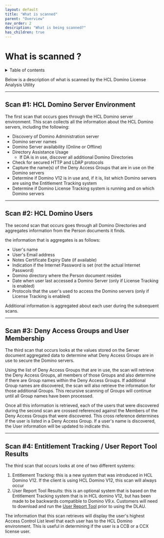 ```yaml
---
layout: default
title: "What is scanned"
parent: "Overview"
nav_order: 2
description: "What is being scanned?"
has_children: true
---
```


# What is scanned ?

<details close markdown="block">
  <summary>
    Table of contents
  </summary>
  {: .text-delta }
1. TOC
{:toc}
</details>

Below is a description of what is scanned by the HCL Domino License Analysis Utility

___
## Scan #1: HCL Domino Server Environment

The first scan that occurs goes through the HCL Domino server environment. This scan collects all the information about the HCL Domino servers, including the following:

- Discovery of Domino Administration server
- Domino server names
- Domino Server availability (Online or Offline)
- Directory Assistance Usage
  - If DA is in use, discover all additional Domino Directories
- Check for secured HTTP and LDAP protocols
- Capture the name(s) of the Deny Access Groups that are in use on the Domino servers
- Determine if Domino V12 is in use and, if it is, list which Domino servers are using the Entitlement Tracking system
- Determine if Domino License Tracking system is running and on which Domino servers

___
## Scan #2: HCL Domino Users

The second scan that occurs goes through all Domino Directories and aggregates information from the Person documents it finds.

the information that is aggregates is as follows:

- User's name
- User's Email address
- Notes Certificate Expiry Date (if available)
- Indication if the Internet Password is set (not the actual Internet Password)
- Domino directory where the Person document resides
- Date when user last accessed a Domino Server (only if License Tracking is enabled)
- Protocols that the user's used to access the Domino servers (only if License Tracking is enabled)

Additional information is aggregated about each user during the subsequent scans.

___
## Scan #3: Deny Access Groups and User Membership

The third scan that occurs looks at the values stored on the Server document aggregated data to determine what Deny Access Groups are in use to secure the Domino servers. 

Using the list of Deny Access Groups that are in use, the scan will retrieve the Deny Access Groups, all members of those Groups and also determine if there are Group names within the Deny Access Groups. If additional Group names are discovered, the scan will also retrieve the information for those additional Groups. This recursive scanning of Groups will continue until all Group names have been processed.

Once all this information is retrieved, each of the users that were discovered during the second scan are crossed referenced against the Members of the Deny Access Groups that were discovered. This cross reference determines if the user is listed in a Deny Access Group. If a user's name is discovered, the User information will be updated to indicate this.

___
## Scan #4: Entitlement Tracking / User Report Tool Results

The third scan that occurs looks at one of two different systems:

1. Entitlement Tracking: this is a new system that was introduced in HCL Domino V12. If the client is using HCL Domino V12, this scan will always occur
2. User Report Tool Results: this is an optional system that is based on the Entitlement Tracking system that is in HCL domino V12, but has been made to be backwards compatible to Domino V9.x. Customers will need to download and run the [User Report Tool](https://support.hcltechsw.com/csm?id=kb_article&sysparm_article=KB0095328) prior to using the DLAU. 


The information that this scan retrieves will display the user's highest Access Control List level that each user has to the HCL Domino environment. This is useful in determining if the user is a CCB or a CCX license user.